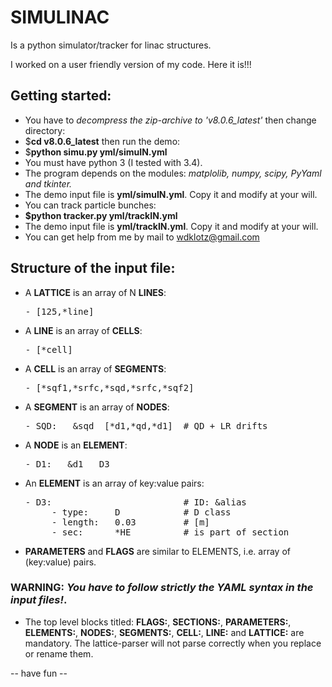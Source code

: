 # SIMULINAC
Is a python simulator/tracker for linac structures.

I worked on a user friendly version of my code. Here it is!!!

## Getting started:
* You have to _decompress the zip-archive to 'v8.0.6_latest'_ then change directory:
* $**cd v8.0.6_latest** then run the demo:
* $**python simu.py yml/simuIN.yml**
* You must have python 3 (I tested with 3.4).
* The program depends on the modules: _matplolib, numpy, scipy, PyYaml and tkinter._
* The demo input file is **yml/simuIN.yml**. Copy it and modify at your will.
* You can track particle bunches:
* **$python tracker.py yml/trackIN.yml**
* The demo input file is **yml/trackIN.yml**. Copy it and modify at your will.
* You can get help from me by mail to wdklotz@gmail.com
## Structure of the input file:
* A **LATTICE** is an array of N **LINES**:
  <pre>- [125,*line]</pre>
* A **LINE** is an array of **CELLS**:
  <pre>- [*cell]</pre>
*  A **CELL** is an array of **SEGMENTS**:
   <pre>- [*sqf1,*srfc,*sqd,*srfc,*sqf2]</pre>
* A **SEGMENT** is an array of **NODES**: 
  <pre>- SQD:   &sqd  [*d1,*qd,*d1]  # QD + LR drifts</pre>
* A **NODE** is an **ELEMENT**: 
  <pre>- D1:   &d1   D3</pre>
* An **ELEMENT** is an array of key:value pairs:     
  <pre>- D3:                         # ID: &alias
       - type:     D            # D class
       - length:   0.03         # [m]
       - sec:      *HE          # is part of section</pre>
* **PARAMETERS** and **FLAGS** are similar to ELEMENTS, i.e. array of (key:value) pairs.

### WARNING: _You have to follow strictly the YAML syntax in the input files!_. 
* The top level blocks titled: **FLAGS:**, **SECTIONS:**, **PARAMETERS:**, **ELEMENTS:**, **NODES:**, **SEGMENTS:**, **CELL:**, **LINE:** and **LATTICE:** are mandatory. The lattice-parser will not parse correctly when you replace or rename them.

-- have fun --
